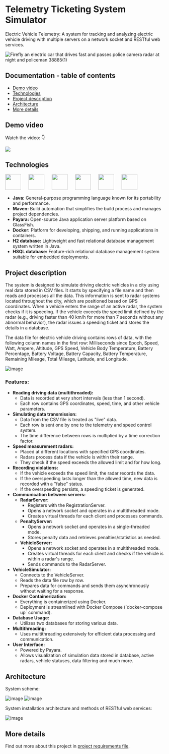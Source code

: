 # Telemetry Ticketing System Simulator

Electric Vehicle Telemetry: A system for tracking and analyzing electric vehicle driving with multiple servers on a network socket and RESTful web services.


![Firefly an electric car that drives fast and passes police camera radar at night and policeman 38885(1)](https://github.com/CroAnna/telemetry-tickets-radar/assets/90924342/1f920326-a10a-4348-80d6-87bbff41f8fe)


## Documentation - table of contents
<ul>  
  <li><a href="#demo">Demo video</a></li>
  <li><a href="#technologies">Technologies</a></li>
  <li><a href="#description">Project description</a></li>
  <li><a href="#architecture">Architecture</a></li>
  <li><a href="#more">More details</a></li>
</ul>

<div id="demo"></div>

## Demo video

<p align="center">

<p>Watch the video: 👇</p>

[<img src="https://img.youtube.com/vi/g9Bbezn2NE8/hqdefault.jpg"/>](https://youtu.be/g9Bbezn2NE8)

</p>






<div id="technologies"></div>

## Technologies

<div class="flex">
<img src="https://github.com/CroAnna/telemetry-tickets-radar/assets/90924342/3fb6d9b3-8fac-42b9-b283-5f54f3915151" height="50" style="margin-right: 20px;">
<img src="https://github.com/CroAnna/telemetry-tickets-radar/assets/90924342/f9f44f3c-3cea-4cef-87ef-30e7502518f5" height="50" style="margin-right: 20px;">
<img src="https://github.com/CroAnna/telemetry-tickets-radar/assets/90924342/f6a837a3-c4bd-478f-a5d5-8bd178351f49" height="50" style="margin-right: 20px;">
<img src="https://github.com/CroAnna/telemetry-tickets-radar/assets/90924342/d341a775-334b-498e-bbc2-806316ec8963" height="50" style="margin-right: 20px;">
<img src="https://github.com/CroAnna/telemetry-tickets-radar/assets/90924342/f9e3077e-c5ef-4cd8-9570-042eb820f5a3" height="50" style="margin-right: 20px;">
<img src="https://github.com/CroAnna/telemetry-tickets-radar/assets/90924342/6be1116d-5366-450d-bfe6-677dd2840d71" height="50">
</div>

<ul>
    <li><strong>Java:</strong> General-purpose programming language known for its portability and performance.</li>   
    <li><strong>Maven:</strong> Build automation that simplifies the build process and manages project dependencies.</li>
    <li><strong>Payara:</strong> Open-source Java application server platform based on GlassFish.</li>
    <li><strong>Docker:</strong> Platform for developing, shipping, and running applications in containers.</li>
    <li><strong>H2 database:</strong> Lightweight and fast relational database management system written in Java.</li>
    <li><strong>HSQL database:</strong> Feature-rich relational database management system suitable for embedded deployments.</li>
</ul>

<div id="description"></div>

## Project description
The system is designed to simulate driving electric vehicles in a city using real data stored in CSV files. It starts by specifying a file name and then reads and processes all the data. 
This information is sent to radar systems located throughout the city, which are positioned based on GPS coordinates. When a vehicle enters the range of an active radar, the system checks if it is speeding. 
If the vehicle exceeds the speed limit defined by the radar (e.g., driving faster than 40 km/h for more than 7 seconds without any abnormal behavior), the radar issues a speeding ticket and stores the details in a database.

The data file for electric vehicle driving contains rows of data, with the following column names in the first row: 
Milliseconds since Epoch, Speed, Watt, Ampere, Altitude, GPS Speed, Vehicle Body Temperature, Battery Percentage, Battery Voltage, Battery Capacity, Battery Temperature, Remaining Mileage, Total Mileage, Latitude, and Longitude.

![image](https://github.com/CroAnna/telemetry-tickets-radar/assets/90924342/2953557a-5820-426c-a6cc-c6e51f293ad6)



### Features:
<ul>
  <li>
    <strong>Reading driving data (multithreaded):</strong>
    <ul>
      <li>Data is recorded at very short intervals (less than 1 second).</li>
      <li>Each row contains GPS coordinates, speed, time, and other vehicle parameters.</li>
    </ul>
  </li>
  <li>
    <strong>Simulating data transmission:</strong>
    <ul>
      <li>Data from the CSV file is treated as "live" data.</li>
      <li>Each row is sent one by one to the telemetry and speed control system.</li>
      <li>The time difference between rows is multiplied by a time correction factor.</li>
    </ul>
  </li>
  <li>
    <strong>Speed measurement radars:</strong>
    <ul>
      <li>Placed at different locations with specified GPS coordinates.</li>
      <li>Radars process data if the vehicle is within their range.</li>
      <li>They check if the speed exceeds the allowed limit and for how long.</li>
    </ul>
  </li>
  <li>
    <strong>Recording violations:</strong>
    <ul>
      <li>If the vehicle exceeds the speed limit, the radar records the data.</li>
      <li>If the overspeeding lasts longer than the allowed time, new data is recorded with a "false" status.</li>
      <li>If the overspeeding persists, a speeding ticket is generated.</li>
    </ul>
  </li>
  <li>
    <strong>Communication between servers:</strong>
    <ul>
      <li><strong>RadarServer:</strong>
        <ul>
          <li>Registers with the RegistrationServer.</li>
          <li>Opens a network socket and operates in a multithreaded mode.</li>
          <li>Creates virtual threads for each client and processes commands.</li>
        </ul>
      </li>
      <li><strong>PenaltyServer:</strong>
        <ul>
          <li>Opens a network socket and operates in a single-threaded mode.</li>
          <li>Stores penalty data and retrieves penalties/statistics as needed.</li>
        </ul>
      </li>
      <li><strong>VehicleServer:</strong>
        <ul>
          <li>Opens a network socket and operates in a multithreaded mode.</li>
          <li>Creates virtual threads for each client and checks if the vehicle is within a radar's range.</li>
          <li>Sends commands to the RadarServer.</li>
        </ul>
      </li>
    </ul>
  </li>
  <li>
    <strong>VehicleSimulator:</strong>
    <ul>
      <li>Connects to the VehicleServer.</li>
      <li>Reads the data file row by row.</li>
      <li>Prepares data for commands and sends them asynchronously without waiting for a response.</li>
    </ul>
  </li>
  <li>
    <strong>Docker Containerization:</strong>
    <ul>
      <li>Everything is containerized using Docker.</li>
      <li>Deployment is streamlined with Docker Compose (`docker-compose up` command).</li>
    </ul>
  </li>
  <li>
    <strong>Database Usage:</strong>
    <ul>
      <li>Utilizes two databases for storing various data.</li>
    </ul>
  </li>
  <li>
    <strong>Multithreading:</strong>
    <ul>
      <li>Uses multithreading extensively for efficient data processing and communication.</li>
    </ul>
  </li>
  <li>
    <strong>User Interface:</strong>
    <ul>
      <li>Powered by Payara.</li>
      <li>Allows visualization of simulation data stored in database, active radars, vehicle statuses, data filtering and much more.</li>
    </ul>
  </li>
</ul>


<div id="architecture"></div>

## Architecture

System scheme:

![image](https://github.com/CroAnna/telemetry-tickets-radar/assets/90924342/75840191-7547-4873-90bc-a82a61490e60)
![image](https://github.com/CroAnna/telemetry-tickets-radar/assets/90924342/ce102bbe-ae19-4a1e-8617-4cc1952ab2e2)

System installation architecture and methods of RESTful web services:

![image](https://github.com/CroAnna/telemetry-tickets-radar/assets/90924342/45db8b75-7f15-45c7-9e20-e774580c2a1a)


<div id="more"></div>

## More details

Find out more about this project in <a href="https://github.com/CroAnna/telemetry-tickets-radar/blob/main/project-description.pdf">project requirements file</a>.



